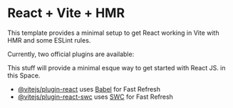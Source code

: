 # React + Vite + HMR

This template provides a minimal setup to get React working in Vite with HMR and some ESLint rules.

Currently, two official plugins are available:

This stuff will provide a minimal esque way to get started with React JS. in this Space.

- [@vitejs/plugin-react](https://github.com/vitejs/vite-plugin-react/blob/main/packages/plugin-react/README.md) uses [Babel](https://babeljs.io/) for Fast Refresh
- [@vitejs/plugin-react-swc](https://github.com/vitejs/vite-plugin-react-swc) uses [SWC](https://swc.rs/) for Fast Refresh
